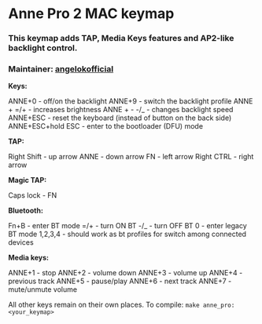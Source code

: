 # Anne Pro 2 MAC keymap

### This keymap adds TAP, Media Keys features and AP2-like backlight control.
### Maintainer: [angelokofficial](https://github.com/angelokofficial)


__Keys:__

ANNE+0 - off/on the backlight
ANNE+9 - switch the backlight profile
ANNE + =/+ - increases brightness
ANNE + - -/_ - changes backlight speed
ANNE+ESC - reset the keyboard (instead of button on the back side)
ANNE+ESC+hold ESC - enter to the bootloader (DFU) mode

__TAP:__

Right Shift - up arrow
ANNE - down arrow
FN - left arrow
Right CTRL - right arrow

__Magic TAP:__

Caps lock - FN

__Bluetooth:__

Fn+B - enter BT mode
=/+ - turn ON BT
-/_ - turn OFF BT
0 - enter legacy BT mode
1,2,3,4 - should work as bt profiles for switch among connected devices


**Media keys:**

ANNE+1 - stop
ANNE+2 - volume down
ANNE+3 - volume up
ANNE+4 - previous track
ANNE+5 - pause/play
ANNE+6 - next track
ANNE+7 - mute/unmute volume


All other keys remain on their own places.
To compile: `make anne_pro:<your_keymap>`

